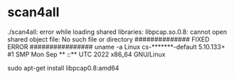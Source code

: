 # scan4all

./scan4all: error while loading shared libraries: libpcap.so.0.8: cannot open shared object file: No such file or directory
############## FIXED ERROR ################
uname -a
Linux cs-*******-default 5.10.133+ #1 SMP Mon Sep ** **:**:** UTC 2022 x86_64 GNU/Linux


sudo apt-get install libpcap0.8:amd64
